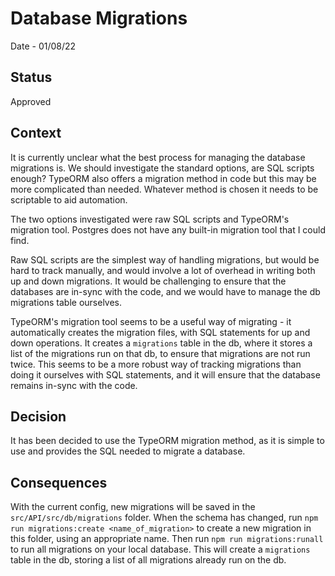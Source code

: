 # Database Migrations

Date - 01/08/22

## Status
Approved

## Context
It is currently unclear what the best process for managing the database migrations is. We should investigate the standard options, are SQL scripts enough? TypeORM also offers a migration method in code but this may be more complicated than needed. Whatever method is chosen it needs to be scriptable to aid automation.

The two options investigated were raw SQL scripts and TypeORM's migration tool. Postgres does not have any built-in migration tool that I could find.

Raw SQL scripts are the simplest way of handling migrations, but would be hard to track manually, and would involve a lot of overhead in writing both up and down migrations. It would be challenging to ensure that the databases are in-sync with the code, and we would have to manage the db migrations table ourselves.

TypeORM's migration tool seems to be a useful way of migrating - it automatically creates the migration files, with SQL statements for up and down operations. It creates a `migrations` table in the db, where it stores a list of the migrations run on that db, to ensure that migrations are not run twice. This seems to be a more robust way of tracking migrations than doing it ourselves with SQL statements, and it will ensure that the database remains in-sync with the code.

## Decision
It has been decided to use the TypeORM migration method, as it is simple to use and provides the SQL needed to migrate a database.

## Consequences
With the current config, new migrations will be saved in the `src/API/src/db/migrations` folder. When the schema has changed, run `npm run migrations:create <name_of_migration>` to create a new migration in this folder, using an appropriate name. Then run `npm run migrations:runall` to run all migrations on your local database. This will create a `migrations` table in the db, storing a list of all migrations already run on the db.